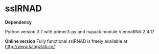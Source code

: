 # sslRNAD

**Dependency**

Python version 3.7 with primer3-py and nupack module
ViennaRNA 2.4.17

**Online version**
Fully functional sslRNAD is freely available at http://www.kangzlab.cn/

